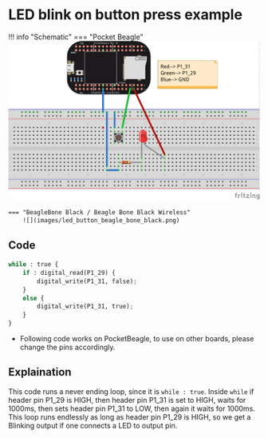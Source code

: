 # LED blink on button press example

!!! info "Schematic"
    === "Pocket Beagle"
        ![](images/led_button_pocket_beagle.png)   

    === "BeagleBone Black / Beagle Bone Black Wireless"
        ![](images/led_button_beagle_bone_black.png)   

## Code

```python
while : true {
    if : digital_read(P1_29) {
        digital_write(P1_31, false);
    }
    else {
        digital_write(P1_31, true);
    }
}
```

* Following code works on PocketBeagle, to use on other boards, please change the pins accordingly.

## Explaination

This code runs a never ending loop, since it is `while : true`. Inside `while` if header pin P1_29 is HIGH, then header pin P1_31 is set to HIGH, waits for 1000ms, then sets header pin P1_31 to LOW, then again it waits for 1000ms. This loop runs endlessly as long as header pin P1_29 is HIGH, so we get a Blinking output if one connects a LED to output pin.
